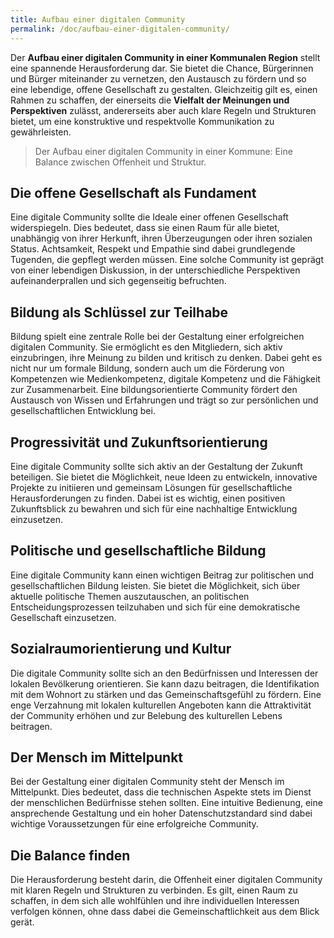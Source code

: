 ```yaml
---
title: Aufbau einer digitalen Community
permalink: /doc/aufbau-einer-digitalen-community/
---
```

Der **Aufbau einer digitalen Community in einer Kommunalen Region** stellt eine spannende Herausforderung dar. Sie bietet die Chance, Bürgerinnen und Bürger miteinander zu vernetzen, den Austausch zu fördern und so eine lebendige, offene Gesellschaft zu gestalten. Gleichzeitig gilt es, einen Rahmen zu schaffen, der einerseits die **Vielfalt der Meinungen und Perspektiven** zulässt, andererseits aber auch klare Regeln und Strukturen bietet, um eine konstruktive und respektvolle Kommunikation zu gewährleisten.

> Der Aufbau einer digitalen Community in einer Kommune: Eine Balance zwischen Offenheit und Struktur.

## Die offene Gesellschaft als Fundament

Eine digitale Community sollte die Ideale einer offenen Gesellschaft widerspiegeln. Dies bedeutet, dass sie einen Raum für alle bietet, unabhängig von ihrer Herkunft, ihren Überzeugungen oder ihren sozialen Status. Achtsamkeit, Respekt und Empathie sind dabei grundlegende Tugenden, die gepflegt werden müssen. Eine solche Community ist geprägt von einer lebendigen Diskussion, in der unterschiedliche Perspektiven aufeinanderprallen und sich gegenseitig befruchten.

## Bildung als Schlüssel zur Teilhabe

Bildung spielt eine zentrale Rolle bei der Gestaltung einer erfolgreichen digitalen Community. Sie ermöglicht es den Mitgliedern, sich aktiv einzubringen, ihre Meinung zu bilden und kritisch zu denken. Dabei geht es nicht nur um formale Bildung, sondern auch um die Förderung von Kompetenzen wie Medienkompetenz, digitale Kompetenz und die Fähigkeit zur Zusammenarbeit. Eine bildungsorientierte Community fördert den Austausch von Wissen und Erfahrungen und trägt so zur persönlichen und gesellschaftlichen Entwicklung bei.

## Progressivität und Zukunftsorientierung

Eine digitale Community sollte sich aktiv an der Gestaltung der Zukunft beteiligen. Sie bietet die Möglichkeit, neue Ideen zu entwickeln, innovative Projekte zu initiieren und gemeinsam Lösungen für gesellschaftliche Herausforderungen zu finden. Dabei ist es wichtig, einen positiven Zukunftsblick zu bewahren und sich für eine nachhaltige Entwicklung einzusetzen.

## Politische und gesellschaftliche Bildung

Eine digitale Community kann einen wichtigen Beitrag zur politischen und gesellschaftlichen Bildung leisten. Sie bietet die Möglichkeit, sich über aktuelle politische Themen auszutauschen, an politischen Entscheidungsprozessen teilzuhaben und sich für eine demokratische Gesellschaft einzusetzen.

## Sozialraumorientierung und Kultur

Die digitale Community sollte sich an den Bedürfnissen und Interessen der lokalen Bevölkerung orientieren. Sie kann dazu beitragen, die Identifikation mit dem Wohnort zu stärken und das Gemeinschaftsgefühl zu fördern. Eine enge Verzahnung mit lokalen kulturellen Angeboten kann die Attraktivität der Community erhöhen und zur Belebung des kulturellen Lebens beitragen.

## Der Mensch im Mittelpunkt

Bei der Gestaltung einer digitalen Community steht der Mensch im Mittelpunkt. Dies bedeutet, dass die technischen Aspekte stets im Dienst der menschlichen Bedürfnisse stehen sollten. Eine intuitive Bedienung, eine ansprechende Gestaltung und ein hoher Datenschutzstandard sind dabei wichtige Voraussetzungen für eine erfolgreiche Community.

## Die Balance finden

Die Herausforderung besteht darin, die Offenheit einer digitalen Community mit klaren Regeln und Strukturen zu verbinden. Es gilt, einen Raum zu schaffen, in dem sich alle wohlfühlen und ihre individuellen Interessen verfolgen können, ohne dass dabei die Gemeinschaftlichkeit aus dem Blick gerät.

